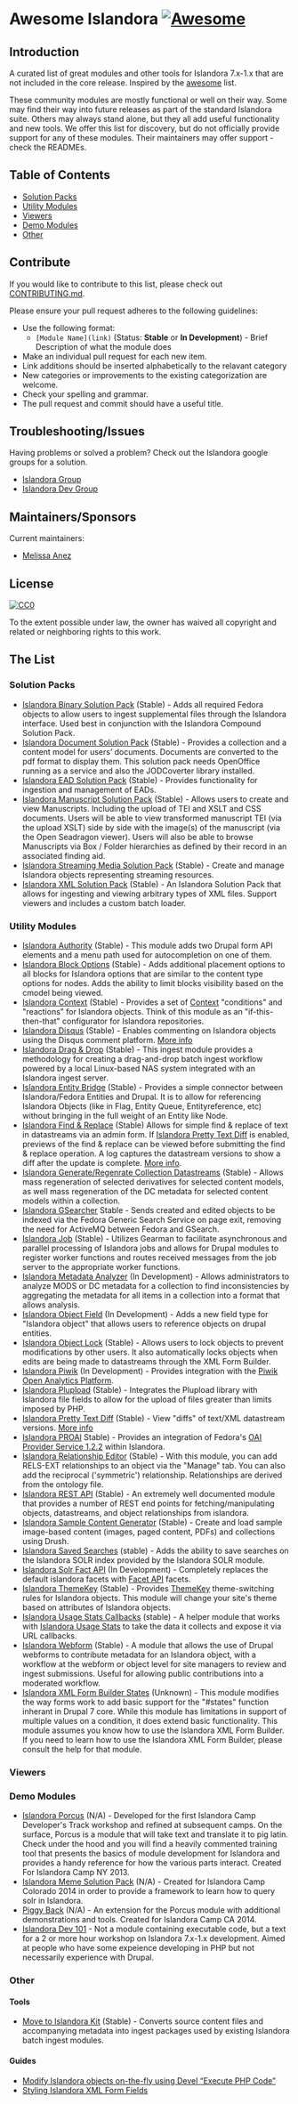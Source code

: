 # Awesome Islandora [![Awesome](https://cdn.rawgit.com/sindresorhus/awesome/d7305f38d29fed78fa85652e3a63e154dd8e8829/media/badge.svg)](https://github.com/sindresorhus/awesome)

## Introduction

A curated list of great modules and other tools for Islandora 7.x-1.x that are not included in the core release. Inspired by the [awesome](https://github.com/sindresorhus/awesome) list.

These community modules are mostly functional or well on their way. Some may find their way into future releases as part of the standard Islandora suite. Others may always stand alone, but they all add useful functionality and new tools. We offer this list for discovery, but do not officially provide support for any of these modules. Their maintainers may offer support - check the READMEs.

## Table of Contents
   * [Solution Packs](#solution-packs)
   * [Utility Modules](#utility-modules)
   * [Viewers](#viewers)
   * [Demo Modules](#demo-modules)
   * [Other](#other)

## Contribute

If you would like to contribute to this list, please check out [CONTRIBUTING.md](CONTRIBUTING.md). 

Please ensure your pull request adheres to the following guidelines:

* Use the following format: 
   * `[Module Name](link)` (Status: **Stable** or **In Development**) - Brief Description of what the module does
* Make an individual pull request for each new item.
* Link additions should be inserted alphabetically to the relavant category
* New categories or improvements to the existing categorization are welcome.
* Check your spelling and grammar.
* The pull request and commit should have a useful title.

## Troubleshooting/Issues

Having problems or solved a problem? Check out the Islandora google groups for a solution.

* [Islandora Group](https://groups.google.com/forum/?hl=en&fromgroups#!forum/islandora)
* [Islandora Dev Group](https://groups.google.com/forum/?hl=en&fromgroups#!forum/islandora-dev)

## Maintainers/Sponsors

Current maintainers:

* [Melissa Anez](https://github.com/manez)

## License

[![CC0](http://mirrors.creativecommons.org/presskit/buttons/88x31/svg/cc-zero.svg)](https://creativecommons.org/publicdomain/zero/1.0/)

To the extent possible under law, the owner has waived all copyright and related or neighboring rights to this work.

## The List

### Solution Packs
* [Islandora Binary Solution Pack](https://github.com/Islandora-Labs/islandora_binary_object) (Stable) - Adds all required Fedora objects to allow users to ingest supplemental files through the Islandora interface. Used best in conjunction with the Islandora Compound Solution Pack.
* [Islandora Document Solution Pack](https://github.com/discoverygarden/islandora_solution_pack_document) (Stable) - Provides a collection and a content model for users’ documents. Documents are converted to the pdf format to display them. This solution pack needs OpenOffice running as a service and also the JODCoverter library installed.
* [Islandora EAD Solution Pack](https://github.com/DrexelUniversityLibraries/islandora_solution_pack_ead) (Stable) - Provides functionality for ingestion and management of EADs.
* [Islandora Manuscript Solution Pack](https://github.com/discoverygarden/islandora_solution_pack_manuscript) (Stable) - Allows users to create and view Manuscripts. Including the upload of TEI and XSLT and CSS documents. Users will be able to view transformed manuscript TEI (via the upload XSLT) side by side with the image(s) of the manuscript (via the Open Seadragon viewer). Users will also be able to browse Manuscripts via Box / Folder hierarchies as defined by their record in an associated finding aid.
* [Islandora Streaming Media Solution Pack](https://github.com/rosiel/islandora_solution_pack_streaming_media) (Stable) - Create and manage Islandora objects representing streaming resources.
* [Islandora XML Solution Pack](https://github.com/mjordan/islandora_solution_pack_xml) (Stable) - An Islandora Solution Pack that allows for ingesting and viewing arbitrary types of XML files. Support viewers and includes a custom batch loader.

### Utility Modules
* [Islandora Authority](https://github.com/discoverygarden/islandora_authority) (Stable) - This module adds two Drupal form API elements and a menu path used for autocompletion on one of them.
* [Islandora Block Options](https://github.com/echidnacorp/block_islandora_options) (Stable) - Adds additional placement options to all blocks for Islandora options that are similar to the content type options for nodes. Adds the ability to limit blocks visibility based on the cmodel being viewed.
* [Islandora Context](https://github.com/mjordan/islandora_context) (Stable) - Provides a set of [Context](https://drupal.org/project/context) "conditions" and "reactions" for Islandora objects. Think of this module as an "if-this-then-that" configurator for Islandora repositories.
* [Islandora Disqus](https://github.com/contentmath/islandora_disqus) (Stable) - Enables commenting on Islandora objects using the Disqus comment platform. [More info](http://www.contentmath.com/articles/2016/4/2/islandora-disqus-commenting)
* [Islandora Drag & Drop](https://github.com/unc-charlotte-libraries/islandora_ingest_dragndrop) (Stable) - This ingest module provides a methodology for creating a drag-and-drop batch ingest workflow powered by a local Linux-based NAS system integrated with an Islandora ingest server.
* [Islandora Entity Bridge](https://github.com/btmash/islandora_entity_bridge) (Stable) - Provides a simple connector between Islandora/Fedora Entities and Drupal. It is to allow for referencing Islandora Objects (like in Flag, Entity Queue, Entityreference, etc) without bringing in the full weight of an Entity like Node. 
* [Islandora Find & Replace](https://github.com/contentmath/islandora_find_replace) (Stable) Allows for simple find & replace of text in datastreams via an admin form. If [Islandora Pretty Text Diff](https://github.com/contentmath/islandora_pretty_text_diff) is enabled, previews of the find & replace can be viewed before submitting the find & replace operation. A log captures the datastream versions to show a diff after the update is complete. [More info](http://www.contentmath.com/articles/2016/4/11/islandora-find-replace-admin-form-to-batch-update-datastreams).
* [Islandora Generate/Regenrate Collection Datastreams](https://github.com/qadan/islandora_batch_derivative_trigger) (Stable) - Allows mass regeneration of selected derivatives for selected content models, as well mass regeneration of the DC metadata for selected content models within a collection. 
* [Islandora GSearcher](https://github.com/discoverygarden/islandora_gsearcher) Stable - Sends created and edited objects to be indexed via the Fedora Generic Search Service on page exit, removing the need for ActiveMQ between Fedora and GSearch.
* [Islandora Job](https://github.com/discoverygarden/islandora_job) (Stable) - Utilizes Gearman to facilitate asynchronous and parallel processing of Islandora jobs and allows for Drupal modules to register worker functions and routes received messages from the job server to the appropriate worker functions. 
* [Islandora Metadata Analyzer](https://github.com/jyobb/islandora_metadata_analyzer) (In Development) - Allows administrators to analyze MODS or DC metadata for a collection to find inconsistencies by aggregating the metadata for all items in a collection into a format that allows analysis.
* [Islandora Object Field](https://github.com/midnightLuke/islandora_object_field) (In Development) - Adds a new field type for "Islandora object" that allows users to reference objects on drupal entities.
* [Islandora Object Lock](https://github.com/discoverygarden/islandora_object_lock) (Stable) - Allows users to lock objects to prevent modifications by other users. It also automatically locks objects when edits are being made to datastreams through the XML Form Builder.
* [Islandora Piwik](https://github.com/mjordan/islandora_piwik) (In Development) - Provides integration with the [Piwik Open Analytics Platform](http://piwik.org/).
* [Islandora Plupload](https://github.com/discoverygarden/islandora_plupload) (Stable) - Integrates the Plupload library with Islandora file fields to allow for the upload of files greater than limits imposed by PHP.
* [Islandora Pretty Text Diff](https://github.com/contentmath/islandora_pretty_text_diff) (Stable) - View "diffs" of text/XML datastream versions. [More info](http://www.contentmath.com/articles/2016/4/4/islandora-pretty-text-diff-compare-datastream-versions)
* [Islandora PROAI](https://github.com/fritsvanlatum/islandora_proai) Stable) - Provides an integration of Fedora's [OAI Provider Service 1.2.2](https://wiki.duraspace.org/display/FCSVCS/OAI+Provider+Service+1.2.2) within Islandora.
* [Islandora Relationship Editor](https://github.com/giancarlobi/islandora_relationship_editor) (Stable) - With this module, you can add RELS-EXT relationships to an object via the "Manage" tab. You can also add the reciprocal ('symmetric') relationship. Relationships are derived from the ontology file.
* [Islandora REST API](https://github.com/discoverygarden/islandora_rest) (Stable) - An extremely well documented module that provides a number of REST end points for fetching/manipulating objects, datastreams, and object relationships from islandora.
* [Islandora Sample Content Generator](https://github.com/mjordan/islandora_scg) (Stable) - Create and load sample image-based content (images, paged content, PDFs) and collections using Drush.
* [Islandora Saved Searches](https://github.com/echidnacorp/islandora_saved_searches) (stable) - Adds the ability to save searches on the Islandora SOLR index provided by the Islandora SOLR module.
* [Islandora Solr Fact API](https://github.com/midnightLuke/islandora_solr_facetapi) (In Development) - Completely replaces the default islandora facets with [Facet API](https://www.google.com/url?q=https%3A%2F%2Fwww.drupal.org%2Fproject%2Ffacetapi&sa=D&sntz=1&usg=AFQjCNEYbwEQSAhBJXS3fFaVxQ2m57sV3w) facets.
* [Islandora ThemeKey](https://github.com/mjordan/islandora_themekey) (Stable) - Provides [ThemeKey](https://www.drupal.org/project/themekey) theme-switching rules for Islandora objects. This module will change your site's theme based on attributes of Islandora objects.
* [Islandora Usage Stats Callbacks](https://github.com/flvc/islandora_usage_stats_callbacks) (stable) - A helper module that works with [Islandora Usage Stats](https://github.com/Islandora/islandora_usage_stats) to take the data it collects and expose it via URL callbacks.
* [Islandora Webform](https://github.com/commonmedia/islandora_webform) (Stable) - A module that allows the use of Drupal webforms to contribute metadata for an Islandora object, with a workflow at the webform or object level for site managers to review and ingest submissions. Useful for allowing public contributions into a moderated workflow.
* [Islandora XML Form Builder States](https://github.com/Michigan-State-University/islandora_xml_form_builder_states) (Unknown) - This module modifies the way forms work to add basic support for the "#states" function inherant in Drupal 7 core. While this module has limitations in support of multiple values on a condition, it does extend basic functionality. This module assumes you know how to use the Islandora XML Form Builder. If you need to learn how to use the Islandora XML Form Builder, please consult the help for that module.

### Viewers

### Demo Modules
* [Islandora Porcus](https://github.com/ajstanley/islandora_porcus) (N/A) - Developed for the first Islandora Camp Developer's Track workshop and refined at subsequent camps. On the surface, Porcus is a module that will take text and translate it to pig latin. Check under the hood and you will find a heavily commented training tool that presents the basics of module development for Islandora and provides a handy reference for how the various parts interact. Created For Islandora Camp NY 2013.
* [Islandora Meme Solution Pack]() (N/A) - Created for Islandora Camp Colorado 2014 in order to provide a framework to learn how to query solr in Islandora.
* [Piggy Back](https://github.com/ppound/islandora_piggyback) (N/A) - An extension for the Porcus module with additional demonstrations and tools. Created for Islandora Camp CA 2014.
* [Islandora Dev 101](https://github.com/mjordan/islandora_dev101) - Not a module containing executable code, but a text for a 2 or more hour workshop on Islandora 7.x-1.x development. Aimed at people who have some expeience developing in PHP but not necessarily experience with Drupal.

### Other

#### Tools
* [Move to Islandora Kit](https://github.com/MarcusBarnes/mik) (Stable) - Converts source content files and accompanying metadata into ingest packages used by existing Islandora batch ingest modules.

#### Guides
* [Modify Islandora objects on-the-fly using Devel “Execute PHP Code”](http://dltj.org/article/modify-islandora-objects-using-devel-module/)
* [Styling Islandora XML Form Fields](https://chillco.com/blog/styling-islandora-xml-form-fields)

